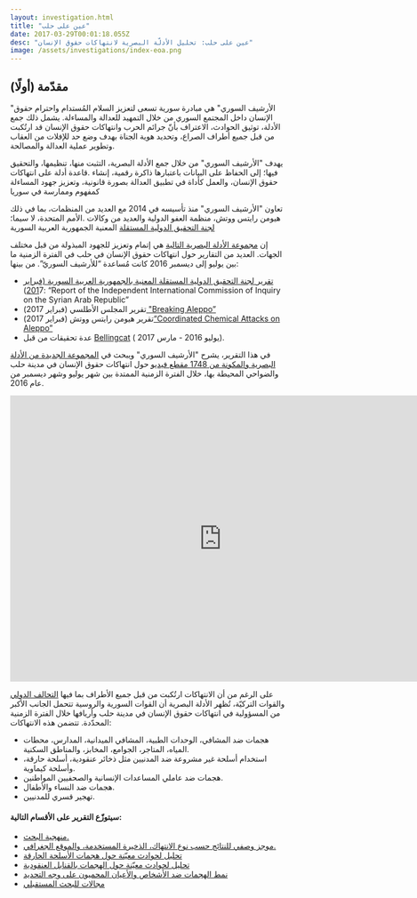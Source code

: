 ```yaml
---
layout: investigation.html
title: "عين على حلب"
date: 2017-03-29T00:01:18.055Z
desc: "عين على حلب: تحليل الأدلّة البصرية لانتهاكات حقوق الإنسان"
image: /assets/investigations/index-eoa.png
---
```


## (أولًا) مقدّمة

"الأرشيف السوري" هي مبادرة سورية تسعى لتعزيز السلام المُستدام واحترام حقوق الإنسان داخل المجتمع السوري من خلال التمهيد للعدالة والمساءلة. يشمل ذلك جمع الأدلة، توثيق الحوادث، الاعتراف بأنّ جرائم الحرب وانتهاكات حقوق الإنسان قد ارتُكبت من قبل جميع أطراف الصراع، وتحديد هوية الجناة بهدف وضع حد للإفلات من العقاب وتطوير عملية العدالة والمصالحة.

يهدف "الأرشيف السوري" من خلال جمع الأدلة البصرية، التثبت منها، تنظيمها، والتحقيق فيها؛ إلى الحفاظ على البيانات باعتبارها ذاكرة رقمية، إنشاء .قاعدة أدلة على انتهاكات حقوق الإنسان، والعمل كأداة في تطبيق العدالة بصورة قانونية، وتعزيز جهود المساءلة كمفهوم وممارسة في سوريا

تعاون "الأرشيف السوري" منذ تأسيسه في 2014 مع العديد من المنظمات، بما في ذلك هيومن رايتس ووتش، منظمة العفو الدولية والعديد من وكالات .الأمم المتحدة، لا سيما؛ [لجنة التحقيق الدولية المستقلة](http://www.ohchr.org/AR/HRBodies/HRC/IICISyria/Pages/IndependentInternationalCommission.aspx) المعنية الجمهورية العربية السورية

إن [مجموعة الأدلة البصرية التالية](https://syrianarchive.org/ar/database?location=%D8%AD%D9%84%D8%A8%20:%20%D8%AD%D9%84%D8%A8&after=2016-07-01&before=2016-12-31) هي إتمام وتعزيز للجهود المبذولة من قبل مختلف الجهات. العديد من التقارير حول انتهاكات حقوق الإنسان في حلب في الفترة الزمنية ما بين يوليو إلى ديسمبر  2016 كانت مُساعدة “للأرشيف السوريّ”. من بينها:

*   [تقرير لجنة التحقيق الدولية المستقلة المعنية بالجمهورية العربية السورية (فبراير 201](https://documents-dds-ny.un.org/doc/UNDOC/GEN/G17/026/64/PDF/G1702664.pdf?OpenElement)7): “Report of the Independent International Commission of Inquiry on the Syrian Arab Republic”[](https://documents-dds-ny.un.org/doc/UNDOC/GEN/G17/026/64/PDF/G1702664.pdf?OpenElement)
*   تقرير المجلس الأطلسي (فبراير 2017)[ "Breaking Aleppo”](http://www.publications.atlanticcouncil.org/breakingaleppo/wp-content/uploads/2017/02/BreakingAleppo.pdf)
*   تقرير هيومن رايتس ووتش (فبراير 2017)[“Coordinated Chemical Attacks on Aleppo”](https://www.hrw.org/news/2017/02/13/syria-coordinated-chemical-attacks-aleppo)
*   عدة تحقيقات من قبل [Bellingcat](https://www.bellingcat.com/?s=syria) ( يوليو 2016 - مارس 2017).

في هذا التقرير، يشرح "الأرشيف السوري" ويبحث في  [المجموعة الجديدة من الأدلة البصرية والمكونة من 1748 مقطع فيديو](https://syrianarchive.org/ar/database?location=%D8%AD%D9%84%D8%A8%20:%20%D8%AD%D9%84%D8%A8&after=2016-07-01&before=2016-12-31) حول انتهاكات حقوق الإنسان في مدينة حلب والضواحي المحيطة بها، خلال الفترة الزمنية الممتدة بين شهر يوليو وشهر ديسمبر من عام 2016.

<iframe allowfullscreen="" src="https://www.youtube.com/embed/Z9Lpt_Sh-U8" width="760" height="515" frameborder="0"></iframe>

على الرغم من أن الانتهاكات ارتُكبت من قبل جميع الأطراف بما فيها [التحالف الدولي](https://airwars.org/civilian-casualty-claims/) والقوات التركيّة، تُظهر الأدلة البصرية أن القوات السورية والروسية تتحمل الجانب الأكبر من المسؤولية في انتهاكات حقوق الإنسان في مدينة حلب وأريافها خلال الفترة الزمنية المحدّدة. تتضمن هذه الانتهاكات:

*   هجمات ضد المشافي، الوحدات الطبية، المشافي الميدانية، المدارس، محطات المياه، المتاجر، الجوامع، المخابز، والمناطق السكنية.
*   استخدام أسلحة غير مشروعة ضد المدنيين مثل ذخائر عنقودية، أسلحة حارقة، وأسلحة كيماوية.
*   هجمات ضد عاملي المساعدات الإنسانية والصحفيين المواطنين.
*   هجمات ضد النساء والأطفال.
*   تهجير قسري للمدنيين.

#### سيتوزّع التقرير على الأقسام التالية:

*   [منهجية البحث.](https://syrianarchive.org/ar/investigations/Eyes-on-Aleppo/Research-Methodology.html)
*   [موجز وصفي للنتائج حسب نوع الانتهاك، الذخيرة المستخدمة، والموقع الجغرافي.](https://syrianarchive.org/ar/investigations/Eyes-on-Aleppo/Summary-of-Findings.html)
*   [تحليل لحوادث معيّنة حول هجمات الأسلحة الحارقة](https://syrianarchive.org/ar/investigations/Eyes-on-Aleppo/Specific-incidents-of-attacks-using-incendiary-munitions.html)
*   [تحليل لحوادث معيّنة حول الهجمات بالقنابل العنقودية](https://syrianarchive.org/ar/investigations/Eyes-on-Aleppo/Specific-incidents-of-unlawful-attacks-using-cluster-munitions.html)
*   [نمط الهجمات ضد الأشخاص والأعيان المحميون على وجه التحديد](https://syrianarchive.org/ar/investigations/Eyes-on-Aleppo/Pattern-of-attacks-against-specifically-protected-persons-and-objects.html)
*   [مجالات للبحث المستقبلي](https://syrianarchive.org/ar/investigations/Eyes-on-Aleppo/Further-research.html)
